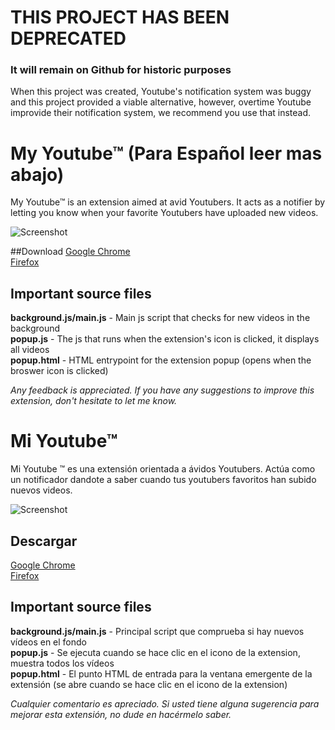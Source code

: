 # THIS PROJECT HAS BEEN DEPRECATED
### It will remain on Github for historic purposes
When this project was created, Youtube's notification system was buggy and this project provided a viable alternative, however, overtime Youtube improvide their notification system, we recommend you use that instead. 

# My Youtube™ (Para Español leer mas abajo)
My Youtube™ is an extension aimed at avid Youtubers. It acts as a notifier by letting you know when your favorite 
Youtubers have uploaded new videos.

![Screenshot](http://i.imgur.com/AomsYlR.png)

##Download
[Google Chrome](https://chrome.google.com/webstore/detail/my-youtube/cphiahocnjphccbcpaabkhbppnilapeg)<br>
[Firefox](https://github.com/OverStruck/My_Youtube/releases/)<br>
 
## Important source files
**background.js/main.js** - Main js script that checks for new videos in the background<br>
**popup.js** - The js that runs when the extension's icon is clicked, it displays all videos<br>
**popup.html** - HTML entrypoint for the extension popup (opens when the broswer icon is clicked)<br>

*Any feedback is appreciated. If you have any suggestions to improve this extension, don't hesitate to let me know.*

# Mi Youtube™
Mi Youtube ™ es ​​una extensión orientada a ávidos Youtubers. Actúa como un notificador dandote a saber cuando tus youtubers favoritos han subido nuevos videos.

![Screenshot](http://i.imgur.com/AomsYlR.png)

## Descargar
[Google Chrome](https://chrome.google.com/webstore/detail/my-youtube/cphiahocnjphccbcpaabkhbppnilapeg)<br>
[Firefox](https://github.com/OverStruck/My_Youtube/releases/)<br>
 
## Important source files
**background.js/main.js** - Principal script que comprueba si hay nuevos vídeos en el fondo<br>
**popup.js** - Se ejecuta cuando se hace clic en el icono de la extension, muestra todos los vídeos<br>
**popup.html** - El punto HTML de entrada para la ventana emergente de la extensión (se abre cuando se hace clic en el icono de la extension)<br>

*Cualquier comentario es apreciado. Si usted tiene alguna sugerencia para mejorar esta extensión, no dude en hacérmelo saber.*

